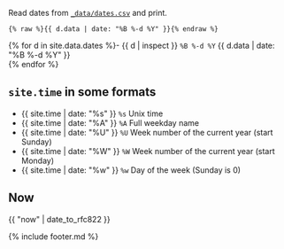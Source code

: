 Read dates from [`_data/dates.csv`](https://github.com/gattiecani/renderizer/blob/master/docs/_data/dates.csv) and print.

```liquid
{% raw %}{{ d.data | date: "%B %-d %Y" }}{% endraw %}
```

{% for d in site.data.dates %}- {{ d | inspect }} `%B %-d %Y` {{ d.data | date: "%B %-d %Y" }}  
{% endfor %}

## `site.time` in some formats

- {{ site.time | date: "%s" }} `%s` Unix time
- {{ site.time | date: "%A" }} `%A` Full weekday name
- {{ site.time | date: "%U" }} `%U` Week number of the current year (start Sunday)
- {{ site.time | date: "%W" }} `%W` Week number of the current year (start Monday)
- {{ site.time | date: "%w" }} `%w` Day of the week (Sunday is 0)

## Now

{{ "now" | date_to_rfc822 }}

{% include footer.md %}

